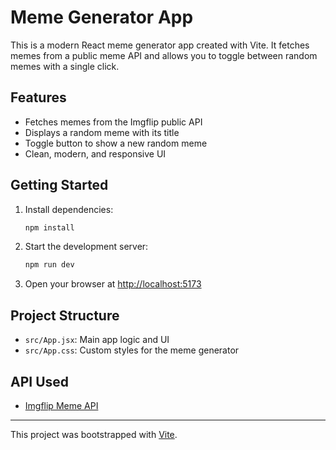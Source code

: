 # Meme Generator App

This is a modern React meme generator app created with Vite. It fetches memes from a public meme API and allows you to toggle between random memes with a single click.

## Features

- Fetches memes from the Imgflip public API
- Displays a random meme with its title
- Toggle button to show a new random meme
- Clean, modern, and responsive UI

## Getting Started

1. Install dependencies:

   ```bash
   npm install
   ```

2. Start the development server:

   ```bash
   npm run dev
   ```

3. Open your browser at [http://localhost:5173](http://localhost:5173)

## Project Structure

- `src/App.jsx`: Main app logic and UI
- `src/App.css`: Custom styles for the meme generator

## API Used

- [Imgflip Meme API](https://api.imgflip.com/get_memes)

---

This project was bootstrapped with [Vite](https://vitejs.dev/).

